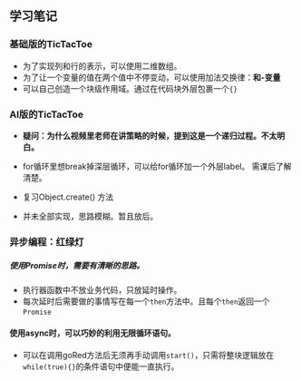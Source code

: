 ## 学习笔记

### 基础版的TicTacToe
- 为了实现列和行的表示，可以使用二维数组。
- 为了让一个变量的值在两个值中不停变动，可以使用加法交换律：**和-变量**
- 可以自己创造一个块级作用域。通过在代码块外层包裹一个`{}`

### AI版的TicTacToe
- **疑问：为什么视频里老师在讲策略的时候，提到这是一个递归过程。不太明白。**
- for循环里想break掉深层循环，可以给for循环加一个外层label。 需课后了解清楚。
- 复习Object.create() 方法

- 并未全部实现，思路模糊。暂且放后。

### 异步编程：红绿灯
##### 使用Promise时，需要有清晰的思路。
- 执行器函数中不放业务代码，只放延时操作。
- 每次延时后需要做的事情写在每一个`then`方法中。且每个`then`返回一个`Promise`

#### 使用async时，可以巧妙的利用无限循环语句。
- 可以在调用goRed方法后无须再手动调用`start()`，只需将整块逻辑放在`while(true){}`的条件语句中便能一直执行。

